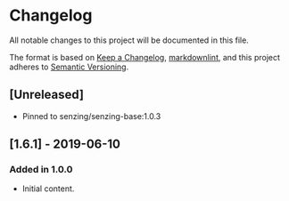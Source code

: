 # Changelog

All notable changes to this project will be documented in this file.

The format is based on [Keep a Changelog](https://keepachangelog.com/en/1.0.0/),
[markdownlint](https://dlaa.me/markdownlint/),
and this project adheres to [Semantic Versioning](https://semver.org/spec/v2.0.0.html).

## [Unreleased]

- Pinned to senzing/senzing-base:1.0.3

## [1.6.1] - 2019-06-10

### Added in 1.0.0

- Initial content.

